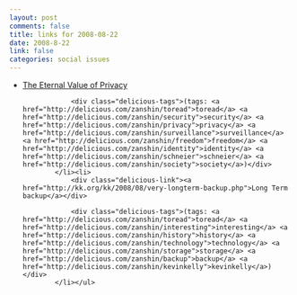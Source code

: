 ```yaml
--- 
layout: post
comments: false
title: links for 2008-08-22
date: 2008-8-22
link: false
categories: social issues
---
```

<ul class="delicious"><li>
                <div class="delicious-link"><a href="http://www.wired.com/politics/security/commentary/securitymatters/2006/05/70886">The Eternal Value of Privacy</a></div>
                
                <div class="delicious-tags">(tags: <a href="http://delicious.com/zanshin/toread">toread</a> <a href="http://delicious.com/zanshin/security">security</a> <a href="http://delicious.com/zanshin/privacy">privacy</a> <a href="http://delicious.com/zanshin/surveillance">surveillance</a> <a href="http://delicious.com/zanshin/freedom">freedom</a> <a href="http://delicious.com/zanshin/identity">identity</a> <a href="http://delicious.com/zanshin/schneier">schneier</a> <a href="http://delicious.com/zanshin/society">society</a>)</div>
            </li><li>
                <div class="delicious-link"><a href="http://kk.org/kk/2008/08/very-longterm-backup.php">Long Term backup</a></div>
                
                <div class="delicious-tags">(tags: <a href="http://delicious.com/zanshin/toread">toread</a> <a href="http://delicious.com/zanshin/interesting">interesting</a> <a href="http://delicious.com/zanshin/history">history</a> <a href="http://delicious.com/zanshin/technology">technology</a> <a href="http://delicious.com/zanshin/storage">storage</a> <a href="http://delicious.com/zanshin/backup">backup</a> <a href="http://delicious.com/zanshin/kevinkelly">kevinkelly</a>)</div>
            </li></ul>
